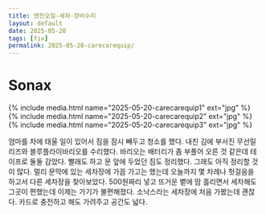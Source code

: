 ```yaml
---
title: 엔진오일-세차-장비수리
layout: default
date: 2025-05-20
tags: [fix]
permalink: 2025-05-20-carecarequip/
---
```


# Sonax 

{% include media.html name="2025-05-20-carecarequip1" ext="jpg" %}
{% include media.html name="2025-05-20-carecarequip2" ext="jpg" %}
{% include media.html name="2025-05-20-carecarequip3" ext="jpg" %}

엄마를 차에 태울 일이 있어서 짐을 잠시 빼두고 청소를 했다. 내친 김에 부서진 무선릴리즈와
블루플라이바리오를 수리했다.  바리오는 배터리가 좀 부풀어 오른 것 같은데 테이프로 둘둘 감았다. 
빨래도 하고 문 앞에 두었던 짐도 정리했다. 그래도 아직 정리할 것이 많다. 
멀리 문막에 있는 세차장에 가끔 가고는 했는데 오늘까지 몇 차례나 헛걸음을 하고서 다른 세차장을 찾아보았다. 500원짜리 넣고 뜨거운 볕에 땀 흘리면서 세차해도 그곳이 편했는데 이제는 가기가 불편해졌다. 소낙스라는 세차장에 처음 가봤는데 괜찮다. 카드로 충전하고 해도 가려주고 공간도 넓다. 
